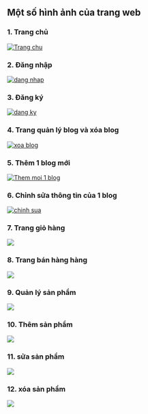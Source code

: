 ﻿<h2>Một số hình ảnh của trang web</h2>
<h3>1. Trang chủ</h3>
<a href="http://upanhviet.net/?pt=YXB5" title="Trang chu" ><img src="http://upanhviet.net/?dt=YXB5" alt="Trang chu" /></a>
<h3>2. Đăng nhập</h3>
<a href="http://upanhviet.net/?pt=9KXN" title="dang nhap" ><img src="http://upanhviet.net/?dt=9KXN" alt="dang nhap" /></a>
<h3>3. Đăng ký</h3>
<a href="http://upanhviet.net/?pt=G2ZJ" title="dang ky" ><img src="http://upanhviet.net/?dt=G2ZJ" alt="dang ky" /></a>
<h3>4. Trang quản lý blog và xóa blog</h3>
<a href="http://upanhviet.net/?pt=CIH5" title="xoa blog" ><img src="http://upanhviet.net/?dt=CIH5" alt="xoa blog" /></a>
<h3>5. Thêm 1 blog mới</h3>
<a href="http://upanhviet.net/?pt=M9RT" title="Them moi 1 blog" ><img src="http://upanhviet.net/?dt=M9RT" alt="Them moi 1 blog" /></a>
<h3>6. Chỉnh sửa thông tin của 1 blog</h3>
<a href="http://upanhviet.net/?pt=M6P5" title="chinh sua" ><img src="http://upanhviet.net/?dt=M6P5" alt="chinh sua" /></a>
<h3>7. Trang giỏ hàng </h3>
<img src="http://www.upsieutoc.com/images/2015/08/21/giohang.jpg" border="0">
<h3>8. Trang bán hàng hàng </h3>
<img src="http://www.upsieutoc.com/images/2015/08/22/Trangbanhang.jpg" border="0">
<h3>9. Quản lý sản phẩm </h3>
<img src="http://www.upsieutoc.com/images/2015/08/22/quanlysanpham.jpg" border="0">
<h3>10. Thêm sản phẩm </h3>
<img src="http://www.upsieutoc.com/images/2015/08/22/themmoisanpham.jpg" border="0">
<h3>11. sửa sản phẩm </h3>
<img src="http://www.upsieutoc.com/images/2015/08/22/suamotsanpham.jpg" border="0">
<h3>12. xóa sản phẩm </h3>
<img src="http://www.upsieutoc.com/images/2015/08/22/xoamotsanpham.jpg" border="0">

